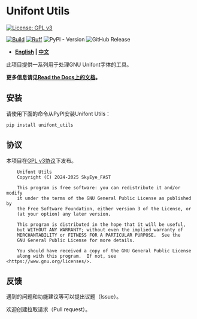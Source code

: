 # Unifont Utils

[![License: GPL v3](https://img.shields.io/badge/License-GPL%20v3-blue.svg)](https://www.gnu.org/licenses/gpl-3.0)

[![Build](https://github.com/SkyEye-FAST/unifont_utils/actions/workflows/build.yml/badge.svg)](https://github.com/SkyEye-FAST/unifont_utils/actions/workflows/build.yml) [![Ruff](https://github.com/SkyEye-FAST/unifont_utils/actions/workflows/ruff.yml/badge.svg)](https://github.com/SkyEye-FAST/unifont_utils/actions/workflows/ruff.yml)
![PyPI - Version](https://img.shields.io/pypi/v/unifont_utils) ![GitHub Release](https://img.shields.io/github/v/release/SkyEye-FAST/unifont_utils)

- **[English](README.md) | [中文](README_zh.md)**

此项目提供一系列用于处理GNU Unifont字体的工具。

**更多信息请见[Read the Docs上的文档](https://unifont-utils.readthedocs.io/)。**

## 安装

请使用下面的命令从PyPI安装Unifont Utils：

``` shell
pip install unifont_utils
```

## 协议

本项目在[GPL v3协议](LICENSE)下发布。

``` text
    Unifont Utils
    Copyright (C) 2024-2025 SkyEye_FAST

    This program is free software: you can redistribute it and/or modify
    it under the terms of the GNU General Public License as published by
    the Free Software Foundation, either version 3 of the License, or
    (at your option) any later version.

    This program is distributed in the hope that it will be useful,
    but WITHOUT ANY WARRANTY; without even the implied warranty of
    MERCHANTABILITY or FITNESS FOR A PARTICULAR PURPOSE.  See the
    GNU General Public License for more details.

    You should have received a copy of the GNU General Public License
    along with this program.  If not, see <https://www.gnu.org/licenses/>.
```

## 反馈

遇到的问题和功能建议等可以提出议题（Issue）。

欢迎创建拉取请求（Pull request）。
